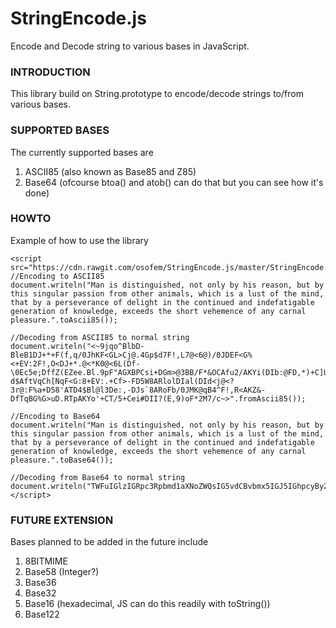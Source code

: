 # StringEncode.js #
Encode and Decode string to various bases in JavaScript.


### INTRODUCTION ###
This library build on String.prototype to encode/decode strings to/from various bases. <br />


### SUPPORTED BASES
The currently supported bases are 
1. ASCII85 (also known as Base85 and Z85)
2. Base64 (ofcourse btoa() and atob() can do that but you can see how it's done)

### HOWTO
Example of how to use the library


    <script src="https://cdn.rawgit.com/osofem/StringEncode.js/master/StringEncode.js">
    //Encoding to ASCII85
    document.writeln("Man is distinguished, not only by his reason, but by this singular passion from other animals, which is a lust of the mind, that by a perseverance of delight in the continued and indefatigable generation of knowledge, exceeds the short vehemence of any carnal pleasure.".toAscii85());
    
    //Decoding from ASCII85 to normal string
    document.writeln("<~9jqo^BlbD-BleB1DJ+*+F(f,q/0JhKF<GL>Cj@.4Gp$d7F!,L7@<6@)/0JDEF<G%<+EV:2F!,O<DJ+*.@<*K0@<6L(Df-\0Ec5e;DffZ(EZee.Bl.9pF"AGXBPCsi+DGm>@3BB/F*&OCAfu2/AKYi(DIb:@FD,*)+C]U=@3BN#EcYf8ATD3s@q?d$AftVqCh[NqF<G:8+EV:.+Cf>-FD5W8ARlolDIal(DId<j@<?3r@:F%a+D58'ATD4$Bl@l3De:,-DJs`8ARoFb/0JMK@qB4^F!,R<AKZ&-DfTqBG%G>uD.RTpAKYo'+CT/5+Cei#DII?(E,9)oF*2M7/c~>".fromAscii85());
    
    //Encoding to Base64
    document.writeln("Man is distinguished, not only by his reason, but by this singular passion from other animals, which is a lust of the mind, that by a perseverance of delight in the continued and indefatigable generation of knowledge, exceeds the short vehemence of any carnal pleasure.".toBase64());
    
    //Decoding from Base64 to normal string
    document.writeln("TWFuIGlzIGRpc3Rpbmd1aXNoZWQsIG5vdCBvbmx5IGJ5IGhpcyByZWFzb24sIGJ1dCBieSB0aGlzIHNpbmd1bGFyIHBhc3Npb24gZnJvbSBvdGhlciBhbmltYWxzLCB3aGljaCBpcyBhIGx1c3Qgb2YgdGhlIG1pbmQsIHRoYXQgYnkgYSBwZXJzZXZlcmFuY2Ugb2YgZGVsaWdodCBpbiB0aGUgY29udGludWVkIGFuZCBpbmRlZmF0aWdhYmxlIGdlbmVyYXRpb24gb2Yga25vd2xlZGdlLCBleGNlZWRzIHRoZSBzaG9ydCB2ZWhlbWVuY2Ugb2YgYW55IGNhcm5hbCBwbGVhc3VyZS4=".fromBase64());
    </script>


### FUTURE EXTENSION
Bases planned to be added in the future include
1. 8BITMIME
2. Base58 (Integer?)
3. Base36
4. Base32
5. Base16 (hexadecimal, JS can do this readily with toString()) 
6. Base122
